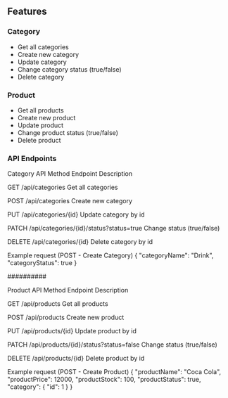 ## Features

### Category
- Get all categories
- Create new category
- Update category
- Change category status (true/false)
- Delete category

### Product
- Get all products
- Create new product
- Update product
- Change product status (true/false)
- Delete product

 ### API Endpoints
Category API
Method	Endpoint	Description

GET	/api/categories	Get all categories

POST	/api/categories	Create new category

PUT	/api/categories/{id}	Update category by id

PATCH	/api/categories/{id}/status?status=true	Change status (true/false)

DELETE	/api/categories/{id}	Delete category by id

Example request (POST - Create Category)
{
  "categoryName": "Drink",
  "categoryStatus": true
}

##########

Product API
Method	Endpoint	Description

GET	/api/products	Get all products

POST	/api/products	Create new product

PUT	/api/products/{id}	Update product by id

PATCH	/api/products/{id}/status?status=false	Change status (true/false)

DELETE	/api/products/{id}	Delete product by id

Example request (POST - Create Product)
{
  "productName": "Coca Cola",
  "productPrice": 12000,
  "productStock": 100,
  "productStatus": true,
  "category": {
    "id": 1
  }
}
